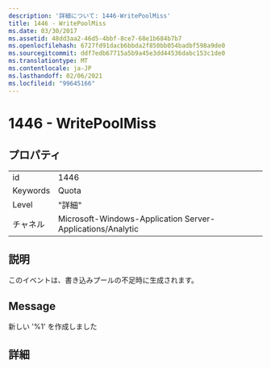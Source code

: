 ```yaml
---
description: '詳細について: 1446-WritePoolMiss'
title: 1446 - WritePoolMiss
ms.date: 03/30/2017
ms.assetid: 48dd3aa2-46d5-4bbf-8ce7-68e1b684b7b7
ms.openlocfilehash: 6727fd91dacb6bbda2f850bb054badbf598a9de0
ms.sourcegitcommit: ddf7edb67715a5b9a45e3dd44536dabc153c1de0
ms.translationtype: MT
ms.contentlocale: ja-JP
ms.lasthandoff: 02/06/2021
ms.locfileid: "99645166"
---
```

# <a name="1446---writepoolmiss"></a>1446 - WritePoolMiss

## <a name="properties"></a>プロパティ  
  
|||  
|-|-|  
|id|1446|  
|Keywords|Quota|  
|Level|"詳細"|  
|チャネル|Microsoft-Windows-Application Server-Applications/Analytic|  
  
## <a name="description"></a>説明  

 このイベントは、書き込みプールの不足時に生成されます。  
  
## <a name="message"></a>Message  

 新しい '%1' を作成しました  
  
## <a name="details"></a>詳細
